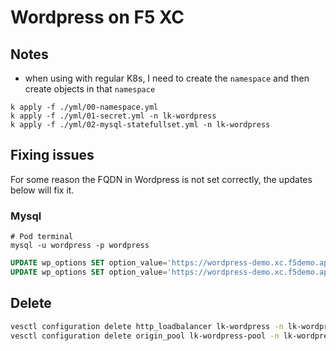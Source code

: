 # Wordpress on F5 XC

## Notes
- when using with regular K8s, I need to create the `namespace` and then create objects in that `namespace`
```shell
k apply -f ./yml/00-namespace.yml
k apply -f ./yml/01-secret.yml -n lk-wordpress
k apply -f ./yml/02-mysql-statefullset.yml -n lk-wordpress
```

## Fixing issues
For some reason the FQDN in Wordpress is not set correctly, the updates below will fix it.

### Mysql
```shell
# Pod terminal
mysql -u wordpress -p wordpress
```

```sql
UPDATE wp_options SET option_value='https://wordpress-demo.xc.f5demo.app' WHERE option_name='home' LIMIT 1;
UPDATE wp_options SET option_value='https://wordpress-demo.xc.f5demo.app' WHERE option_name='siteurl' LIMIT 1;
```

## Delete
```bash
vesctl configuration delete http_loadbalancer lk-wordpress -n lk-wordpress
vesctl configuration delete origin_pool lk-wordpress-pool -n lk-wordpress
```

